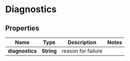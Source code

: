 
# Diagnostics

## Properties
Name | Type | Description | Notes
------------ | ------------- | ------------- | -------------
**diagnostics** | **String** | reason for failure | 



